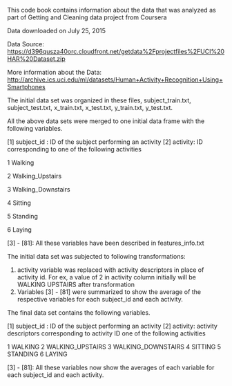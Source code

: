 
This code book contains information about the data that was analyzed as part of Getting and Cleaning data project from Coursera

Data downloaded on July 25, 2015

Data Source: https://d396qusza40orc.cloudfront.net/getdata%2Fprojectfiles%2FUCI%20HAR%20Dataset.zip

More information about the Data: http://archive.ics.uci.edu/ml/datasets/Human+Activity+Recognition+Using+Smartphones

The initial data set was organized in these files, subject_train.txt, subject_test.txt, x_train.txt, x_test.txt, y_train.txt, y_test.txt.

All the above data sets were merged to one initial data frame with the following variables.

[1] subject_id : ID of the subject performing an activity
[2] activity: ID corresponding to one of the following activities

1 Walking

2 Walking_Upstairs

3 Walking_Downstairs

4 Sitting 

5 Standing

6 Laying

[3] - [81]: All these variables have been described in features_info.txt 

The initial data set was subjected to following transformations:

1. activity variable was replaced with activity descriptors in place of activity id. 
For ex, a value of 2 in activity column initially will be WALKING UPSTAIRS after transformation
2. Variables [3] - [81] were summarized to show the average of the respective variables for each subject_id and each  activity.

The final data set contains the following variables.
 
[1] subject_id : ID of the subject performing an activity
[2] activity: activity descriptors corresponding to activity ID one of the following activities

1 WALKING
2 WALKING_UPSTAIRS
3 WALKING_DOWNSTAIRS
4 SITTING
5 STANDING
6 LAYING

[3] - [81]: All these variables now show the averages of each variable for each subject_id and each activity.

 
